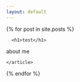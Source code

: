 ```yaml
---
layout: default
---
```


<div class="posts">
  {% for post in site.posts %}
    <article class="post">

      <h1>test</h1>

about me


    </article>
  {% endfor %}
</div>
